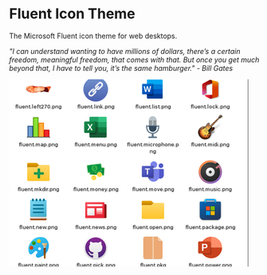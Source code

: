 # Fluent Icon Theme
The Microsoft Fluent icon theme for web desktops.

_"I can understand wanting to have millions of dollars, there’s a certain freedom, meaningful freedom, that comes with that. But once you get much beyond that, I have to tell you, it’s the same hamburger." - Bill Gates_

![Screenshot](https://github.com/infofintech/fluent/blob/main/fluent.screenshot.png?raw=true)
